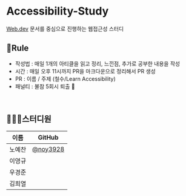 # Accessibility-Study

[Web.dev](https://web.dev/learn/accessibility/) 문서를 중심으로 진행하는 웹접근성 스터디

## 🤝Rule

- 작성법 : 매일 1개의 아티클을 읽고 정리, 느낀점, 추가로 공부한 내용을 작성
- 시간 : 매일 오후 11시까지 PR을 마크다운으로 정리해서 PR 생성
- PR : 이름 / 주제 (철수/Learn Accessibility)
- 패널티 : 불참 5회시 퇴출 👻

<br>

## 👨‍👦‍👦스터디원

| 이름   | GitHub                                 |
| ------ | -------------------------------------- |
| 노예찬 | [@noy3928](https://github.com/noy3928) |
| 이영규 |                                        |
| 우경준 |                                        |
| 김희열 |                                        |
